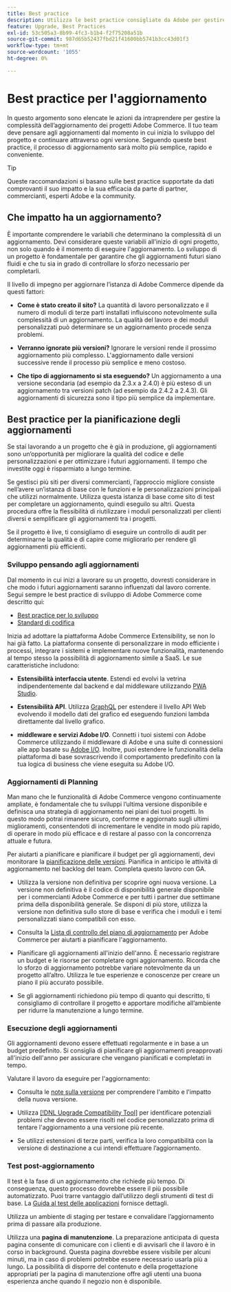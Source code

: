 ```yaml
---
title: Best practice
description: Utilizza le best practice consigliate da Adobe per gestire il processo di aggiornamento per i progetti Adobe Commerce.
feature: Upgrade, Best Practices
exl-id: 53c505a3-8b99-4fc3-b1b4-f2f75208a51b
source-git-commit: 987d65b52437fbd21f41600bb5741b3cc43d01f3
workflow-type: tm+mt
source-wordcount: '1055'
ht-degree: 0%

---
```


# Best practice per l&#39;aggiornamento

In questo argomento sono elencate le azioni da intraprendere per gestire la complessità dell’aggiornamento dei progetti Adobe Commerce. Il tuo team deve pensare agli aggiornamenti dal momento in cui inizia lo sviluppo del progetto e continuare attraverso ogni versione. Seguendo queste best practice, il processo di aggiornamento sarà molto più semplice, rapido e conveniente.

>[!TIP]
>
>Queste raccomandazioni si basano sulle best practice supportate da dati comprovanti il suo impatto e la sua efficacia da parte di partner, commercianti, esperti Adobe e la community.

## Che impatto ha un aggiornamento?

È importante comprendere le variabili che determinano la complessità di un aggiornamento. Devi considerare queste variabili all&#39;inizio di ogni progetto, non solo quando è il momento di eseguire l&#39;aggiornamento. Lo sviluppo di un progetto è fondamentale per garantire che gli aggiornamenti futuri siano fluidi e che tu sia in grado di controllare lo sforzo necessario per completarli.

Il livello di impegno per aggiornare l’istanza di Adobe Commerce dipende da questi fattori:

- **Come è stato creato il sito?** La quantità di lavoro personalizzato e il numero di moduli di terze parti installati influiscono notevolmente sulla complessità di un aggiornamento. La qualità del lavoro e dei moduli personalizzati può determinare se un aggiornamento procede senza problemi.

- **Verranno ignorate più versioni?** Ignorare le versioni rende il prossimo aggiornamento più complesso. L&#39;aggiornamento dalle versioni successive rende il processo più semplice e meno costoso.

- **Che tipo di aggiornamento si sta eseguendo?** Un aggiornamento a una versione secondaria (ad esempio da 2.3.x a 2.4.0) è più esteso di un aggiornamento tra versioni patch (ad esempio da 2.4.2 a 2.4.3). Gli aggiornamenti di sicurezza sono il tipo più semplice da implementare.

## Best practice per la pianificazione degli aggiornamenti

Se stai lavorando a un progetto che è già in produzione, gli aggiornamenti sono un’opportunità per migliorare la qualità del codice e delle personalizzazioni e per ottimizzare i futuri aggiornamenti. Il tempo che investite oggi è risparmiato a lungo termine.

Se gestisci più siti per diversi commercianti, l’approccio migliore consiste nell’avere un’istanza di base con le funzioni e le personalizzazioni principali che utilizzi normalmente. Utilizza questa istanza di base come sito di test per completare un aggiornamento, quindi eseguilo su altri. Questa procedura offre la flessibilità di riutilizzare i moduli personalizzati per clienti diversi e semplificare gli aggiornamenti tra i progetti.

Se il progetto è live, ti consigliamo di eseguire un controllo di audit per determinarne la qualità e di capire come migliorarlo per rendere gli aggiornamenti più efficienti.

### Sviluppo pensando agli aggiornamenti

Dal momento in cui inizi a lavorare su un progetto, dovresti considerare in che modo i futuri aggiornamenti saranno influenzati dal lavoro corrente. Segui sempre le best practice di sviluppo di Adobe Commerce come descritto qui:

- [Best practice per lo sviluppo](https://developer.adobe.com/commerce/php/best-practices/)
- [Standard di codifica](https://developer.adobe.com/commerce/php/coding-standards/)

Inizia ad adottare la piattaforma Adobe Commerce Extensibility, se non lo hai già fatto. La piattaforma consente di personalizzare in modo efficiente i processi, integrare i sistemi e implementare nuove funzionalità, mantenendo al tempo stesso la possibilità di aggiornamento simile a SaaS. Le sue caratteristiche includono:

- **Estensibilità interfaccia utente**. Estendi ed evolvi la vetrina indipendentemente dal backend e dal middleware utilizzando [PWA Studio](https://developer.adobe.com/commerce/pwa-studio/).

- **Estensibilità API**. Utilizza [GraphQL](https://developer.adobe.com/commerce/webapi/graphql/index.html) per estendere il livello API Web evolvendo il modello dati del grafico ed eseguendo funzioni lambda direttamente dal livello grafico.

- **middleware e servizi Adobe I/O**. Connetti i tuoi sistemi con Adobe Commerce utilizzando il middleware di Adobe e una suite di connessioni alle app basate su [Adobe I/O](https://www.adobe.io/). Inoltre, puoi estendere le funzionalità della piattaforma di base sovrascrivendo il comportamento predefinito con la tua logica di business che viene eseguita su Adobe I/O.

### Aggiornamenti di Planning

Man mano che le funzionalità di Adobe Commerce vengono continuamente ampliate, è fondamentale che tu sviluppi l’ultima versione disponibile e definisca una strategia di aggiornamento nei piani dei tuoi progetti. In questo modo potrai rimanere sicuro, conforme e aggiornato sugli ultimi miglioramenti, consentendoti di incrementare le vendite in modo più rapido, di operare in modo più efficace e di restare al passo con la concorrenza attuale e futura.

Per aiutarti a pianificare e pianificare il budget per gli aggiornamenti, devi monitorare la [pianificazione delle versioni](https://experienceleague.adobe.com/en/docs/commerce-operations/release/planning/schedule). Pianifica in anticipo le attività di aggiornamento nel backlog del team. Completa questo lavoro con GA.

- Utilizza la versione non definitiva per scoprire ogni nuova versione. La versione non definitiva è il codice di disponibilità generale disponibile per i commercianti Adobe Commerce e per tutti i partner due settimane prima della disponibilità generale. Se disponi di più store, utilizza la versione non definitiva sullo store di base e verifica che i moduli e i temi personalizzati siano compatibili con esso.

- Consulta la [Lista di controllo del piano di aggiornamento](https://support.magento.com/hc/en-us/articles/360057968951) per Adobe Commerce per aiutarti a pianificare l&#39;aggiornamento.

- Pianificare gli aggiornamenti all&#39;inizio dell&#39;anno. È necessario registrare un budget e le risorse per completare ogni aggiornamento. Ricorda che lo sforzo di aggiornamento potrebbe variare notevolmente da un progetto all’altro. Utilizza le tue esperienze e conoscenze per creare un piano il più accurato possibile.

- Se gli aggiornamenti richiedono più tempo di quanto qui descritto, ti consigliamo di controllare il progetto e apportare modifiche all’ambiente per ridurre la manutenzione a lungo termine.

### Esecuzione degli aggiornamenti

Gli aggiornamenti devono essere effettuati regolarmente e in base a un budget predefinito. Si consiglia di pianificare gli aggiornamenti preapprovati all&#39;inizio dell&#39;anno per assicurare che vengano pianificati e completati in tempo.

Valutare il lavoro da eseguire per l&#39;aggiornamento:

- Consulta le [note sulla versione](https://experienceleague.adobe.com/en/docs/commerce-operations/release/notes/overview) per comprendere l&#39;ambito e l&#39;impatto della nuova versione.

- Utilizza [[!DNL Upgrade Compatibility Tool]](../upgrade-compatibility-tool/overview.md) per identificare potenziali problemi che devono essere risolti nel codice personalizzato prima di tentare l&#39;aggiornamento a una versione più recente.

- Se utilizzi estensioni di terze parti, verifica la loro compatibilità con la versione di destinazione a cui intendi effettuare l’aggiornamento.

### Test post-aggiornamento

Il test è la fase di un aggiornamento che richiede più tempo. Di conseguenza, questo processo dovrebbe essere il più possibile automatizzato. Puoi trarre vantaggio dall’utilizzo degli strumenti di test di base. La [Guida al test delle applicazioni](https://developer.adobe.com/commerce/testing/guide/) fornisce dettagli.

Utilizza un ambiente di staging per testare e convalidare l’aggiornamento prima di passare alla produzione.

Utilizza una **pagina di manutenzione**. La preparazione anticipata di questa pagina consente di comunicare con i clienti e di avvisarli che il lavoro è in corso in background. Questa pagina dovrebbe essere visibile per alcuni minuti, ma in caso di problemi potrebbe essere necessario usarla più a lungo. La possibilità di disporre del contenuto e della progettazione appropriati per la pagina di manutenzione offre agli utenti una buona esperienza anche quando il negozio non è disponibile.
